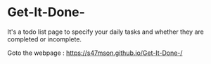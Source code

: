 # Get-It-Done-
It's a todo list page to specify your daily tasks and whether they are completed or incomplete.

Goto the webpage :
https://s47mson.github.io/Get-It-Done-/

